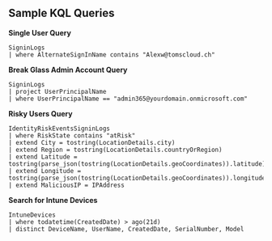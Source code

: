 ## Sample KQL Queries

**Single User Query**  

```
SigninLogs
| where AlternateSignInName contains "Alexw@tomscloud.ch"
```

**Break Glass Admin Account Query**  

```
SigninLogs
| project UserPrincipalName 
| where UserPrincipalName == "admin365@yourdomain.onmicrosoft.com"
```

**Risky Users Query**  

```
IdentityRiskEventsSigninLogs
| where RiskState contains "atRisk"
| extend City = tostring(LocationDetails.city)
| extend Region = tostring(LocationDetails.countryOrRegion)
| extend Latitude = tostring(parse_json(tostring(LocationDetails.geoCoordinates)).latitude)
| extend Longitude = tostring(parse_json(tostring(LocationDetails.geoCoordinates)).longitude)
| extend MaliciousIP = IPAddress
```

**Search for Intune Devices**  

```
IntuneDevices
| where todatetime(CreatedDate) > ago(21d)
| distinct DeviceName, UserName, CreatedDate, SerialNumber, Model
```